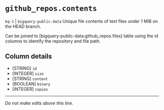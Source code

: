 # `github_repos.contents`
`bq-1` | `bigquery-public-data`
Unique file contents of text files under 1 MiB on the HEAD branch.

Can be joined to [bigquery-public-data:github_repos.files] table using the id columns to identify the repository and file path.

## Column details
* [STRING]    `id`
* [INTEGER]   `size`
* [STRING]    `content`
* [BOOLEAN]   `binary`
* [INTEGER]   `copies`

-------------------------------------------------------------------------------
*Do not make edits above this line.*
